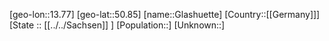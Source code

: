﻿---
location: [50.85,13.77]
type: City
tags:
- geo/City


SpocWebEntityId: 30465
isDeleted: false
confidential: public

---
[geo-lon::13.77]
[geo-lat::50.85]
[name::Glashuette]
[Country::[[Germany]]]
[State :: [[../../Sachsen]] ]
[Population::]
[Unknown::]

